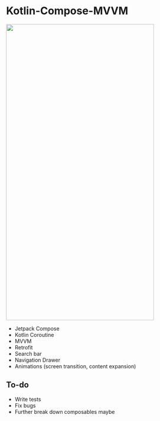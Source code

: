 # Kotlin-Compose-MVVM

<img src="https://github.com/bij-ace/Kotlin-Compose-MVVM/blob/master/demo.gif" width="400" height="800">

- Jetpack Compose
- Kotlin Coroutine
- MVVM
- Retrofit
- Search bar
- Navigation Drawer
- Animations (screen transition, content expansion)

## To-do
- Write tests
- Fix bugs
- Further break down composables maybe
